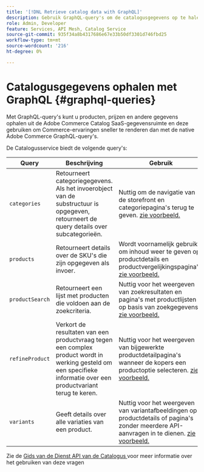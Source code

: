 ```yaml
---
title: '[!DNL Retrieve catalog data with GraphQL]'
description: Gebruik GraphQL-query's om de catalogusgegevens op te halen en Commerce-ervaringen te stimuleren.
role: Admin, Developer
feature: Services, API Mesh, Catalog Service
source-git-commit: 935f34a8b4317686e67e33b50df3301d746fbd25
workflow-type: tm+mt
source-wordcount: '216'
ht-degree: 0%

---
```


# Catalogusgegevens ophalen met GraphQL {#graphql-queries}

Met GraphQL-query&#39;s kunt u producten, prijzen en andere gegevens ophalen uit de Adobe Commerce Catalog SaaS-gegevensruimte en deze gebruiken om Commerce-ervaringen sneller te renderen dan met de native Adobe Commerce GraphQL-query&#39;s.

De Catalogusservice biedt de volgende query&#39;s:

| Query | Beschrijving | Gebruik |
|-------|-------------|-------|
| `categories` | Retourneert categoriegegevens. Als het invoerobject van de substructuur is opgegeven, retourneert de query details over subcategorieën. | Nuttig om de navigatie van de storefront en categoriepagina&#39;s terug te geven. [ zie voorbeeld.](https://developer.adobe.com/commerce/services/graphql/catalog-service/categories/) |
| `products` | Retourneert details over de SKU&#39;s die zijn opgegeven als invoer. | Wordt voornamelijk gebruikt om inhoud weer te geven op productdetails en productvergelijkingspagina&#39;s. [ zie voorbeeld.](https://developer.adobe.com/commerce/services/graphql/catalog-service/categories/) |
| `productSearch` | Retourneert een lijst met producten die voldoen aan de zoekcriteria. | Nuttig voor het weergeven van zoekresultaten en pagina&#39;s met productlijsten op basis van zoekgegevens. [ zie voorbeeld.](https://developer.adobe.com/commerce/services/graphql/catalog-service/products/) |
| `refineProduct` | Verkort de resultaten van een productvraag tegen een complex product wordt in werking gesteld om een specifieke informatie over een productvariant terug te keren. | Nuttig voor het weergeven van bijgewerkte productdetailpagina&#39;s wanneer de kopers een productoptie selecteren. [ zie voorbeeld.](https://developer.adobe.com/commerce/services/graphql/catalog-service/refine-product/) |
| `variants` | Geeft details over alle variaties van een product. | Nuttig voor het weergeven van variantafbeeldingen op productdetails of pagina&#39;s zonder meerdere API-aanvragen in te dienen. [ zie voorbeeld.](https://developer.adobe.com/commerce/services/graphql/catalog-service/product-variants/) |


Zie de [ Gids van de Dienst API van de Catalogus ](https://developer.adobe.com/commerce/services/graphql/catalog-service/) voor meer informatie over het gebruiken van deze vragen

